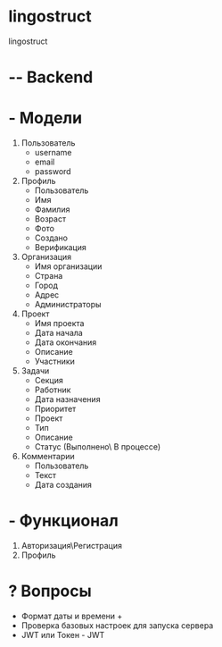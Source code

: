 # lingostruct
lingostruct

# -- Backend
# - Модели
1. Пользователь
    - username
    - email
    - password
2. Профиль
    - Пользователь
    - Имя
    - Фамилия
    - Возраст
    - Фото
    - Создано
    - Верификация
3. Организация
   - Имя организации
   - Страна
   - Город
   - Адрес
   - Администраторы
4. Проект
    - Имя проекта
    - Дата начала
    - Дата окончания
    - Описание
    - Участники
5. Задачи
   - Секция
   - Работник
   - Дата назначения
   - Приоритет
   - Проект
   - Тип
   - Описание
   - Статус (Выполнено\ В процессе)
6. Комментарии
   - Пользователь
   - Текст
   - Дата создания

# - Функционал
1. Авторизация\Регистрация
2. Профиль



# ? Вопросы
- Формат даты и времени + 
- Проверка базовых настроек для запуска сервера
- JWT или Токен - JWT

